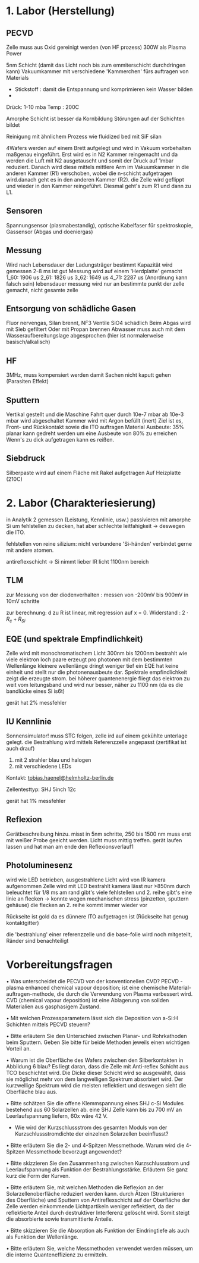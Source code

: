 # 1. Labor (Herstellung)
## PECVD
Zelle muss aus Oxid gereinigt werden (von HF prozess)
300W als Plasma Power

5nm Schicht (damit das Licht noch bis zum emmiterschicht durchdringen kann)
Vakuumkammer mit verschiedene 'Kammerchen' fürs auftragen von Materials
- Stickstoff : damit die Entspannung und komprimieren kein Wasser bilden
- 

Drück: 1-10 mba
Temp : 200C

Amorphe Schicht ist besser da Kornbildung Störungen auf der Schichten bildet

Reinigung mit ähnlichem Prozess wie fluidized bed mit SiF silan

4Wafers werden auf einem Brett aufgelegt und wird in Vakuum vorbehalten maßgenau eingeführt. Erst wird es in N2 Kammer reingemacht und da werden die Luft mit N2 ausgetauscht und somit der Druck auf 1mbar reduziert. Danach wird diese mittels mittlere Arm im Vakuumkammer in die anderen Kammer (R1) verschoben, wobei die n-schicht aufgetragen wird.danach geht es in den anderen Kammer (R2). die Zelle wird geflippt und wieder in den Kammer reingeführt. Diesmal geht's zum R1 und dann zu L1. 

## Sensoren
Spannungsensor (plasmabestandig), optische Kabelfaser für spektroskopie, Gassensor (Abgas und doeniergas)

## Messung
Wird nach Lebensdauer der Ladungsträger bestimmt
Kapazität wird gemessen
2-8 ms ist gut
Messung wird auf einem 'Herdplatte' gemacht
1_60: 1906 us
2_61: 1826 us
3_62: 1649 us
4_71: 2287 us
(Anordnung kann falsch sein)
lebensdauer messung wird nur an bestimmte punkt der zelle gemacht, nicht gesamte zelle

## Entsorgung von schädliche Gasen
Fluor nervengas, Silan brennt, NF3
Ventile
SiO4 schädlich
Beim Abgas wird mit Sieb gefiltert
Oder mit Propan brennen
Abwasser muss auch mit dem Wasseraufbereitungslage abgesprochen (hier ist normalerweise basisch/alkalisch)

## HF
3MHz, muss kompensiert werden damit Sachen nicht kaputt gehen (Parasiten Effekt)

## Sputtern
Vertikal gestellt und die Maschine Fahrt quer durch
10e-7 mbar ab 10e-3 mbar wird abgeschaltet
Kammer wird mit Argon befüllt (inert)
Ziel ist es, Front- und Rückkontakt sowie die ITO auftragen
Material Ausbeute: 35% planar kann gedreht werden um eine Ausbeute von 80% zu erreichen
Wenn's zu dick aufgetragen kann es reißen. 

## Siebdruck
Silberpaste wird auf einem Fläche mit Rakel aufgetragen
Auf Heizplatte (210C)

# 2. Labor (Charakteriesierung)
in Analytik 2 gemessen (Leistung, Kennlinie, usw.)
passivieren mit amorphe Si um fehlstellen zu decken, hat aber schlechte leitfahigkeit -> deswegen die ITO.

fehlstellen von reine silizium: nicht verbundene 'Si-händen' verbindet gerne mit andere atomen.

antireflexschicht -> Si nimmt lieber IR licht 1100nm bereich

## TLM
zur Messung von der diodenverhalten : messen von -200mV bis 900mV in 10mV schritte

zur berechnung: d zu R ist linear, mit regression auf x = 0. Widerstand : $2 \cdot R_c + R_{Si}$

## EQE (und spektrale Empfindlichkeit)
Zelle wird mit monochromatischem Licht 300nm bis 1200nm bestrahlt 
wie viele elektron loch paare erzeugt pro photonen mit dem bestimmten Wellenlänge 
kleinere wellenlänge dringt weniger tief ein
EQE hat keine einheit und stellt nur die photonenausbeute dar. Spektrale empfindlichkeit zeigt die erzeugte strom. bei höherer quantenenergie fliegt das elektron zu weit vom leitungsband und wird nur besser, näher zu 1100 nm (da es die bandlücke eines Si is6t)

gerät hat 2% messfehler

## IU Kennlinie
Sonnensimulator! muss STC folgen, zelle ird auf einem gekühlte unterlage gelegt.
die Bestrahlung wird mittels Referenzzelle angepasst (zertifikat ist auch drauf)
1. mit 2 strahler blau und halogen
2. mit verschiedene LEDs

Kontakt: tobias.haenel@helmholtz-berlin.de

Zellentesttyp: SHJ 5inch 12c

gerät hat 1% messfehler

## Reflexion
Gerätbeschreibung hinzu.
misst in 5nm schritte, 250 bis 1500 nm
muss erst mit weißer Probe geeicht werden.
Licht muss mittig treffen.
gerät laufen lassen und hat man am ende den Reflexionsverlauf1

## Photoluminesenz
wird wie LED betrieben, ausgestrahlene Licht wird von IR kamera aufgenommen
Zelle wird mit LED bestrahlt
kamera lässt nur >850nm durch
beleuchtet für 1/8 ms
am rand gibt's viele fehlstellen und 2. reihe gibt's eine linie an flecken -> konnte wegen mechanischen stress (pinzetten, sputtern gehäuse)
die flecken an 2. reihe kommt immer wieder vor

Rückseite ist gold da es dünnere ITO aufgetragen ist (Rückseite hat genug kontaktgitter) 

die 'bestrahlung' einer referenzzelle und die base-folie wird noch mitgeteilt, Ränder sind benachteiligt

# Vorbereitungsfragen
• Was unterscheidet die PECVD von der konventionellen CVD?
	PECVD - plasma enhanced chemical vapour deposition; ist eine chemische Material-auftragen-methode, die durch die Verwendung von Plasma verbessert wird. CVD (chemical vapour deposition) ist eine Ablagerung von soliden Materialien aus gasphasigem Zustand.

• Mit welchen Prozessparametern lässt sich die Deposition von a-Si:H Schichten mittels PECVD steuern?

• Bitte erläutern Sie den Unterschied zwischen Planar- und Rohrkathoden beim Sputtern. Geben Sie bitte für beide Methoden jeweils einen wichtigen Vorteil an.

• Warum ist die Oberfläche des Wafers zwischen den Silberkontakten in Abbildung 6 blau?
	Es liegt daran, dass die Zelle mit Anti-reflex Schicht aus TCO beschichtet wird. Die Dicke dieser Schicht wird so ausgewählt, dass sie möglichst mehr von dem langwelligen Spektrum absorbiert wird. Der kurzwellige Spektrum wird die meisten reflektiert und deswegen sieht die Oberfläche blau aus.

• Bitte schätzen Sie die offene Klemmspannung eines SHJ c-Si Modules bestehend aus 60 Solarzellen ab. 
	eine SHJ Zelle kann bis zu 700 mV an Leerlaufspannung liefern, 60x wäre 42 V.

- Wie wird der Kurzschlussstrom des gesamten Moduls von der Kurzschlussstromdichte der einzelnen Solarzellen beeinflusst?

• Bitte erläutern Sie die 2- und 4-Spitzen Messmethode. Warum wird die 4-Spitzen Messmethode bevorzugt angewendet?

• Bitte skizzieren Sie den Zusammenhang zwischen Kurzschlussstrom und Leerlaufspannung als Funktion der Bestrahlungsstärke. Erläutern Sie ganz kurz die Form der Kurven.

• Bitte erläutern Sie, mit welchen Methoden die Reflexion an der Solarzellenoberfläche reduziert werden kann.
	durch Ätzen (Strukturieren des Oberfläche) und Sputtern von Antireflexschicht auf der Oberfläche der Zelle werden einkommende Lichtpartikeln weniger reflektiert, da der reflektierte Anteil durch destruktiver Interferenz gelöscht wird. Somit steigt die absorbierte sowie transmittierte Anteile.

• Bitte skizzieren Sie die Absorption als Funktion der Eindringtiefe als auch als Funktion der Wellenlänge.

• Bitte erläutern Sie, welche Messmethoden verwendet werden müssen, um die interne Quanteneffizienz zu ermitteln.
